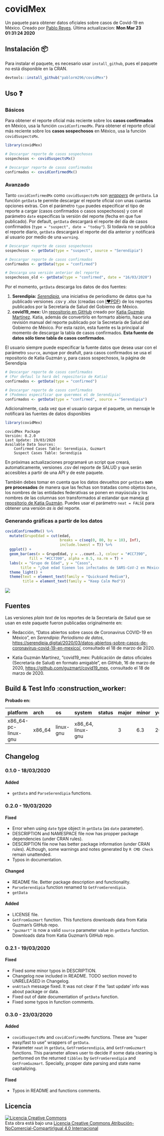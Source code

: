 covidMex
================

Un paquete para obtener datos oficiales sobre casos de Covid-19 en
México. Creado por [Pablo Reyes](https://twitter.com/pablorm296).
Última actualizacion: **Mon Mar 23 01:31:24 2020**

## Instalación :package:

Para instalar el paquete, es necesario usar `install_github`, pues el
paquete no está disponible en la CRAN.

``` r
devtools::install_github("pablorm296/covidMex")
```

## Uso :question:

### Básicos

Para obtener el reporte oficial más reciente sobre los **casos
confirmados** en México, usa la función `covidConfirmedMx`. Para obtener
el reporte oficial más reciente sobre los **casos sospechosos** en
México, usa la función `covidSuspectsMx`.

``` r
library(covidMex)

# Descargar reporte de casos sospechosos
sospechosos <- covidSuspectsMx()

# Descargar reporte de casos confirmados
confirmados <- covidConfirmedMx()
```

### Avanzado

Tanto `covidConfirmedMx` como `covidSuspectsMx` son
[*wrappers*](https://stat.ethz.ch/pipermail/r-help/2008-March/158393.html)
de `getData`. La función `getData` te permite descargar el reporte
oficial con unas cuantas opciones extras. Con el parámetro `type` puedes
especificar el tipo de reporte a cargar (casos confirmados o casos
sospechosos) y con el parámetro `date` especificas la versión del
reporte (fecha en que fue publicado). Por default, `getData` descargará
el reporte del día de casos confirmados (`type = "suspect", date =
"today"`). Si todavía no se publica el reporte diario, `getData`
descargará el reporte del día anterior y notificará al usuario por medio
de una `warning`.

``` r
# Descargar reporte de casos sospechosos
sospechosos <- getData(type = "suspect", source = "Serendipia")

# Descargar reporte de casos confirmados
confirmados <- getData(type = "confirmed")

# Descarga una versión anterior del reporte
sospechosos_old <- getData(type = "confirmed", date = "16/03/2020")
```

Por el momento, `getData` descarga los datos de dos fuentes:

1.  **Serendipia:**
    *[Serendipia](https://serendipia.digital/2020/03/datos-abiertos-sobre-casos-de-coronavirus-covid-19-en-mexico/)*,
    una iniciativa de periodismo de datos que ha publicado versiones
    .csv y .xlsx (creadas con
    [I:heart:PDF](https://www.ilovepdf.com/es)) de los reportes
    publicados por la Secretaría de Salud del Gobierno de México.
2.  **covid19\_mex:** Un [repositorio en
    GitHub](https://github.com/guzmart/covid19_mex) creado por [Katia
    Guzmán Martínez](https://twitter.com/guzmart_). Katia, además de
    convertirlo en formarto abierto, hace una revisión manual del
    reporte publicado por la Secretaría de Salud del Gobierno de México.
    Por esta razón, esta fuente es la principal al momento de descargar
    la tabla de casos confirmados. **Esta fuente de datos sólo tiene
    tabla de casos confirmados**.

El usuario siempre puede especificar la fuente datos que desea usar con
el parámetro `source`, aunque por deafult, para casos confirmados se usa
el repositorio de Katia Guzmán y, para casos sospechosos, la página de
Serendipia

``` r
# Descargar reporte de casos confirmados 
# (Por defaul lo hará del repositorio de Katia)
confirmados <- getData(type = "confirmed")

# Descargar reporte de casos confirmados 
# (Podemos especificar que queremos el de Serendipia)
confirmados <- getData(type = "confirmed", source = "Serendipia")
```

Adicionalmente, cada vez que el usuario cargue el paquete, un mensaje le
notificará las fuentes de datos disponibles

``` r
library(covidMex)
```

    covidMex Package
    Versión: 0.2.0
    Last Update: 19/03/2020
    Available Data Sources:
        Confirmed Cases Table: Serendipia, Guzmart
        Suspect Cases Table: Serendipia

En próximas actualizaciones programaré un script que creará,
automaticamente, versiones .csv del reporte de SALUD y que serán
accesibles a partir de una API y de este paquete.

También debes tomar en cuenta que los datos devueltos por `getData`
**son pre procesados** de manera que las fechas son tratadas como
objetos `Date`, los nombres de las entidades federativas se ponen en
mayúscula y los nombres de las columnas son transformados al estandar
que maneja [el repositorio de Katia
Guzmán](https://github.com/guzmart/covid19_mex). Puedes usar el
parámetro `neat = FALSE` para obtener una versión *as is* del reporte.

### Generando gráficas a partir de los datos

``` r
covidConfirmedMx() %>%
  mutate(GrupoEdad = cut(edad, 
                         breaks = c(seq(0, 80, by = 10), Inf),
                         include.lowest = T)) %>%
  ggplot() +
  geom_bar(aes(x = GrupoEdad, y = ..count..), colour = "#CC7390", 
           fill = "#CC7390", alpha = 0.5, na.rm = T) +
  labs(x = "Grupo de Edad", y = "Casos",
       title = "¿Qué edad tienen los infectados de SARS-CoV-2 en México?") +
  theme_light() + 
  theme(text = element_text(family = "Quicksand Medium"),
        title = element_text(family = "Keep Calm Med"))
```

![](README_files/figure-gfm/unnamed-chunk-4-1.png)<!-- -->

## Fuentes

Las versiones *plain text* de los reportes de la Secretaría de Salud que
se usan en este paquete fueron publicadas originalmente en:

  - Redacción, “Datos abiertos sobre casos de Coronavirus COVID-19 en
    México”, en *Serendipia: Periodismo de datos*,
    <https://serendipia.digital/2020/03/datos-abiertos-sobre-casos-de-coronavirus-covid-19-en-mexico/>,
    consultado el 18 de marzo de 2020.

  - Katia Guzmán Martínez, “covid19\_mex: Publicación de datos oficiales
    (Secretaría de Salud) en formato amigable”, en *GitHub*, 16 de marzo
    de 2020, <https://github.com/guzmart/covid19_mex>, consultado el 18
    de marzo de 2020.

## Build & Test Info :construction\_worker:

**Probado
en:**

| platform             | arch    | os        | system             | status | major | minor | year | month | day | svn.rev | language | version.string               | nickname             |
| :------------------- | :------ | :-------- | :----------------- | :----- | :---- | :---- | :--- | :---- | :-- | :------ | :------- | :--------------------------- | :------------------- |
| x86\_64-pc-linux-gnu | x86\_64 | linux-gnu | x86\_64, linux-gnu |        | 3     | 6.3   | 2020 | 02    | 29  | 77875   | R        | R version 3.6.3 (2020-02-29) | Holding the Windsock |

## Changelog

### 0.1.0 - 18/03/2020

#### Added

  - `getData` and `ParseSerendipia` functions.

### 0.2.0 - 19/03/2020

#### Fixed

  - Error when using `date` type object in `getData` (as `date`
    parameter).
  - DESCRIPTION and NAMESPACE file now has propper package dependencies
    (under CRAN rules).
  - DESCRIPTION file now has better package information (under CRAN
    rules). ALthough, some warnings and notes generated by `R CMD Check`
    remain unattended.
  - Typos in documentation.

#### Changed

  - README file. Better package description and functionality.
  - `ParseSerendipia` function renamed to `GetFromSerendipia`.
  - `getData`

#### Added

  - LICENSE file.
  - `GetFromGuzmart` function. This functions downloads data from Katia
    Guzman’s GitHub repo.
  - `"guzmart"` is now a valid `source` parameter value in `getData`
    function. Downloads data from Katia Guzman’s GitHub repo.

### 0.2.1 - 19/03/2020

#### Fixed

  - Fixed some minor typos in DESCRIPTION.
  - Changelog now included in README. TODO section moved to UNRELEASED
    in Changelog.
  - `onAttach` message fixed. It was not clear if the ‘last update’ info
    was about package or data.
  - Fixed out of date documentation of `getData` function.
  - Fixed some typos in function comments.

### 0.3.0 - 23/03/2020

#### Added

  - `covidSuspectsMx` and `covidConfirmedMx` functions. These are “super
    easy/fast to use” wrappers of `getData`.
  - Parameter `neat` in `getData`, `GetFromSerendipia`, and
    `GetFromGuzmart` functions. This parameter allows user to decide if
    some data cleaning is performed on the returned `tibbles` by
    `GetFromSerendipia` and `GetFromGuzmart`. Specially, propper date
    parsing and state name capitalizing.

#### Fixed

  - Typos in README and functions
comments.

## Licencia

<a rel="license" href="http://creativecommons.org/licenses/by-nc-sa/4.0/"><img alt="Licencia Creative Commons" style="border-width:0" src="https://i.creativecommons.org/l/by-nc-sa/4.0/88x31.png" /></a><br />Esta
obra está bajo una
<a rel="license" href="http://creativecommons.org/licenses/by-nc-sa/4.0/">Licencia
Creative Commons Atribución-NoComercial-CompartirIgual 4.0
Internacional</a>
